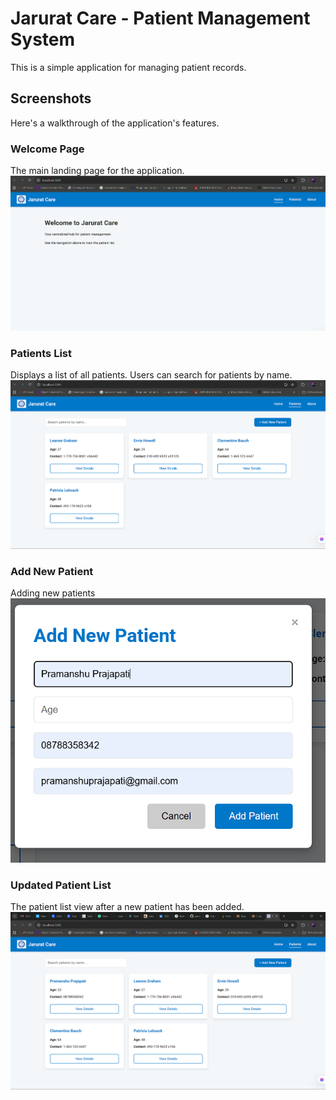 # Jarurat Care - Patient Management System

This is a simple application for managing patient records.

## Screenshots

Here's a walkthrough of the application's features.

### Welcome Page
The main landing page for the application.
![Welcome Page](./screenshot/homepage.png)

### Patients List
Displays a list of all patients. Users can search for patients by name.
![Patient List with Search](./screenshot/Patientinfo.png)

### Add New Patient
Adding new patients
![Add New Patient Modal](./screenshot/addingNEWpatient.png)

### Updated Patient List
The patient list view after a new patient has been added.
![Updated Patient List](./screenshot/patientadded.png)
